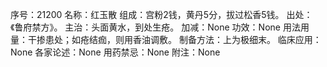 序号：21200
名称：红玉散
组成：宫粉2钱，黄丹5分，拔过松香5钱。
出处：《鲁府禁方》。
主治：头面黄水，到处生疮。
加减：None
功效：None
用法用量：干掺患处；如疮结痂，则用香油调敷。
制备方法：上为极细末。
临床应用：None
各家论述：None
用药禁忌：None
附注：None
